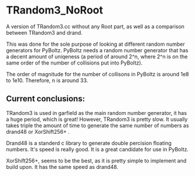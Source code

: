 # TRandom3_NoRoot
A version of TRandom3.cc without any Root part, as well as a comparison between TRandom3 and drand. 

This was done for the sole purpose of looking at different random number generators for PyBoltz. PyBoltz needs a random number generator that has a decent amount of uniqeness (a period of around 2^n, where 2^n is on the same order of the number of collisions put into PyBoltz).

The order of magnitude for the number of collisons in PyBoltz is around 1e8 to 1e10. Therefore, n is around 33. 

## Current conclusions:

TRandom3 is used in garfield as the main random number generator, it has a huge period, which is great! However, TRandom3 is pretty slow. It usually takes triple the amount of time to generate the same number of numbers as drand48 or XorShift256+ .

Drand48 is a standerd c library to generate double percision floating numbers. It's speed is really good. It is a great candidate for use in PyBoltz.

XorShift256+, seems to be the best, as it is pretty simple to implement and build upon. It has the same speed as drand48. 
